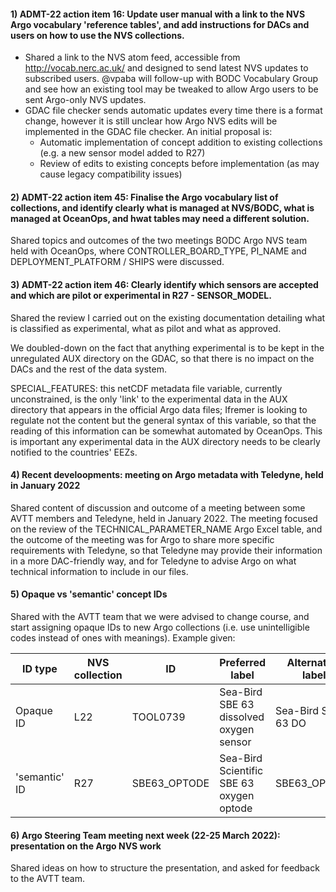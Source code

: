 #### 1) ADMT-22 action item 16: Update user manual with a link to the NVS Argo vocabulary 'reference tables', and add instructions for DACs and users on how to use the NVS collections.
- Shared a link to the NVS atom feed, accessible from http://vocab.nerc.ac.uk/ and designed to send latest NVS updates to subscribed users. @vpaba will follow-up with BODC Vocabulary Group and see how an existing tool may be tweaked to allow Argo users to be sent Argo-only NVS updates.
- GDAC file checker sends automatic updates every time there is a format change, however it is still unclear how Argo NVS edits will be implemented in the GDAC file checker. An initial proposal is:
  - Automatic implementation of concept addition to existing collections (e.g. a new sensor model added to R27)
  - Review of edits to existing concepts before implementation (as may cause legacy compatibility issues)

#### 2) ADMT-22 action item 45: Finalise the Argo vocabulary list of collections, and identify clearly what is managed at NVS/BODC, what is managed at OceanOps, and hwat tables may need a different solution.
Shared topics and outcomes of the two meetings BODC Argo NVS team held with OceanOps, where CONTROLLER_BOARD_TYPE, PI_NAME and DEPLOYMENT_PLATFORM / SHIPS were discussed.

#### 3) ADMT-22 action item 46: Clearly identify which sensors are accepted and which are pilot or experimental in R27 - SENSOR_MODEL.
Shared the review I carried out on the existing documentation detailing what is classified as experimental, what as pilot and what as approved.

We doubled-down on the fact that anything experimental is to be kept in the unregulated AUX directory on the GDAC, so that there is no impact on the DACs and the rest of the data system.

SPECIAL_FEATURES: this netCDF metadata file variable, currently unconstrained, is the only 'link' to the experimental data in the AUX directory that appears in the official Argo data files; Ifremer is looking to regulate not the content but the general syntax of this variable, so that the reading of this information can be somewhat automated by OceanOps. This is important any experimental data in the AUX directory needs to be clearly notified to the countries' EEZs.

#### 4) Recent develoopments: meeting on Argo metadata with Teledyne, held in January 2022
Shared content of discussion and outcome of a meeting between some AVTT members and Teledyne, held in January 2022. The meeting focused on the review of the TECHNICAL_PARAMETER_NAME Argo Excel table, and the outcome of the meeting was for Argo to share more specific requirements with Teledyne, so that Teledyne may provide their information in a more DAC-friendly way, and for Teledyne to advise Argo on what technical information to include in our files.

#### 5) Opaque vs 'semantic' concept IDs
Shared with the AVTT team that we were advised to change course, and start assigning opaque IDs to new Argo collections (i.e. use unintelligible codes instead of ones with meanings). Example given:

ID type | NVS collection | ID | Preferred label | Alternative label | Description
--- | --- | --- | --- |--- |---
Opaque ID | L22 | TOOL0739 | Sea-Bird SBE 63 dissolved oxygen sensor | Sea-Bird SBE 63 DO| (...)
'semantic' ID | R27 | SBE63_OPTODE | Sea-Bird Scientific SBE 63 oxygen optode | SBE63_OPTODE| (...)

#### 6) Argo Steering Team meeting next week (22-25 March 2022): presentation on the Argo NVS work
Shared ideas on how to structure the presentation, and asked for feedback to the AVTT team.
